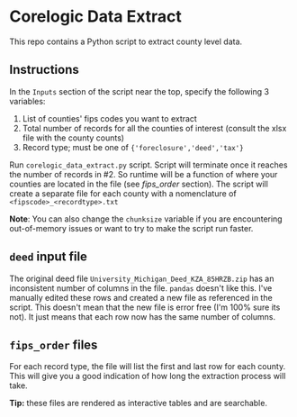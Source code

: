 # Corelogic Data Extract
This repo contains a Python script to extract county level data.

## Instructions
In the `Inputs` section of the script near the top, specify the following 3 variables:
1. List of counties' fips codes you want to extract
2. Total number of records for all the counties of interest (consult the xlsx file with the county counts)
3. Record type; must be one of `{'foreclosure','deed','tax'}`

Run `corelogic_data_extract.py` script. Script will terminate once it reaches the number of records in #2. So runtime will be a function of where your counties are located in the file (see *fips_order* section). The script will create a separate file for each county with a nomenclature of `<fipscode>_<recordtype>.txt`

**Note**: You can also change the `chunksize` variable if you are encountering out-of-memory issues or want to try to make the script run faster.

## `deed` input file
The original deed file `University_Michigan_Deed_KZA_85HRZB.zip` has an inconsistent number of columns in the file. `pandas` doesn't like this. I've manually edited these rows and created a new file as referenced in the script. This doesn't mean that the new file is error free (I'm 100% sure its not). It just means that each row now has the same number of columns.

## `fips_order` files
For each record type, the file will list the first and last row for each county. This will give you a good indication of how long the extraction process will take.

**Tip:** these files are rendered as interactive tables and are searchable.

